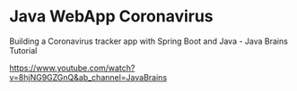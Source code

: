# Java WebApp Coronavirus

Building a Coronavirus tracker app with Spring Boot and Java - Java Brains Tutorial

https://www.youtube.com/watch?v=8hjNG9GZGnQ&ab_channel=JavaBrains